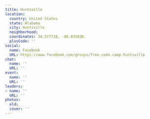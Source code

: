 ```yaml
---
title: Huntsville
location:
  country: United States
  state: Alabama
  city: Huntsville
  neighborhood: 
  coordinates: 34.577718, -86.835836
  plusCode: ''
social:
  name: Facebook
  URL: https://www.facebook.com/groups/free.code.camp.huntsville
chat:
  name: ''
  URL: ''
event:
  name: ''
  URL: ''
leaders:
- name: ''
  URL: ''
photos:
  old: 
  cover: ''
---
```

